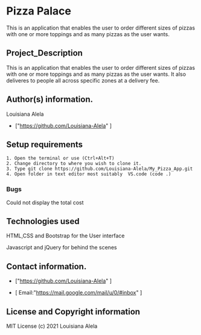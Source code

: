 #   Pizza Palace

This is an application that enables the user to order different sizes of pizzas with one or more toppings and as many pizzas as the user wants.

##  Project_Description

This is an application that enables the user to order different sizes of pizzas with one or more toppings and as many pizzas as the user wants.
It also deliveres to people all across specific zones at a delivery fee.

## Author(s) information.

Louisiana Alela

+  ["https://github.com/Louisiana-Alela" ]

##  Setup requirements

    1. Open the terminal or use (Ctrl+Alt+T)
    2. Change directory to where you wish to clone it.
    3. Type git clone https://github.com/Louisiana-Alela/My_Pizza_App.git
    4. Open folder in text editor most suitably  VS.code (code .)

### Bugs
Could not display the total cost


##  Technologies used

HTML,CSS and Bootstrap for the User interface

Javascript and jQuery for behind the scenes

##  Contact information.
+  ["https://github.com/Louisiana-Alela" ]

+  [ Email:"https://mail.google.com/mail/u/0/#inbox" ]

##  License and Copyright information

MIT License (c) 2021 Louisiana Alela